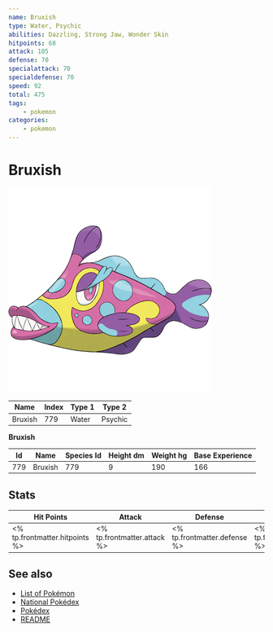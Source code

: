 ```yaml
---
name: Bruxish
type: Water, Psychic
abilities: Dazzling, Strong Jaw, Wonder Skin
hitpoints: 68
attack: 105
defense: 70
specialattack: 70
specialdefense: 70
speed: 92
total: 475
tags:
    - pokemon
categories:
    - pokemon
---
```


# Bruxish


![Bruxish](images/779.png)

| **Name** | **Index** | **Type 1** | **Type 2** |
|----|----|----|----|
| Bruxish | 779 | Water | Psychic  |

**Bruxish** 




| **Id** | **Name** | **Species Id** | **Height dm** | **Weight hg** | **Base Experience** |
|--------|----------|----------------|------------|------------|---------------------|
| 779 | Bruxish | 779 | 9 | 190 | 166 |



## Stats

| **Hit Points** | **Attack** | **Defense** | **Special Attack** | **Special Defense** | **Speed** | **Total** |
|----------------|------------|-------------|--------------------|---------------------|-----------|-----------|
| <% tp.frontmatter.hitpoints %> | <% tp.frontmatter.attack %> | <% tp.frontmatter.defense %> | <% tp.frontmatter.specialattack %> | <% tp.frontmatter.specialdefense %> | <% tp.frontmatter.speed %> | <% tp.frontmatter.total %> |

## See also

- [List of Pokémon](../pokemon.md)
- [National Pokédex](../national_pokedex.md)
- [Pokédex](../pokedex.md)
- [README](../README.md)
